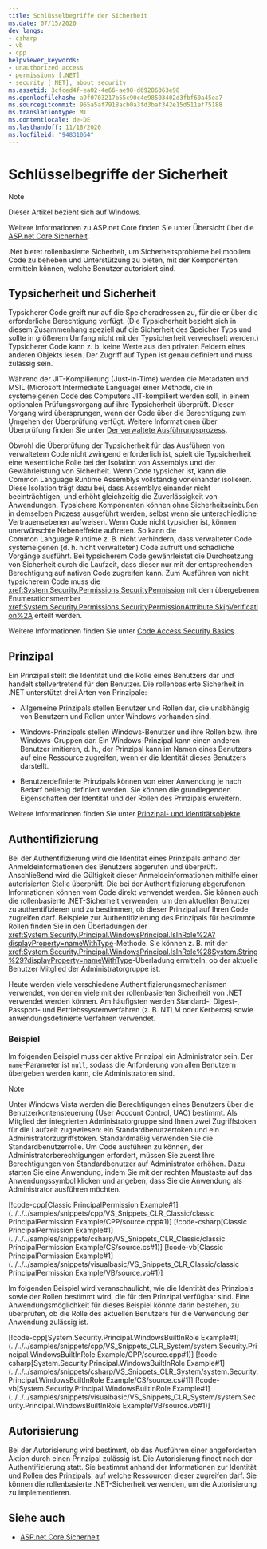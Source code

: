 ```yaml
---
title: Schlüsselbegriffe der Sicherheit
ms.date: 07/15/2020
dev_langs:
- csharp
- vb
- cpp
helpviewer_keywords:
- unauthorized access
- permissions [.NET]
- security [.NET], about security
ms.assetid: 3cfced4f-ea02-4e66-ae98-d69286363e98
ms.openlocfilehash: a9f0703217b55c90c4e98503402d3fbf60a45ea7
ms.sourcegitcommit: 965a5af7918acb0a3fd3baf342e15d511ef75188
ms.translationtype: MT
ms.contentlocale: de-DE
ms.lasthandoff: 11/18/2020
ms.locfileid: "94831064"
---
```

# <a name="key-security-concepts"></a>Schlüsselbegriffe der Sicherheit

> [!NOTE]
> Dieser Artikel bezieht sich auf Windows.
>
> Weitere Informationen zu ASP.net Core finden Sie unter Übersicht über die [ASP.net Core Sicherheit](/aspnet/core/security/).

.Net bietet rollenbasierte Sicherheit, um Sicherheitsprobleme bei mobilem Code zu beheben und Unterstützung zu bieten, mit der Komponenten ermitteln können, welche Benutzer autorisiert sind.  
  
## <a name="type-safety-and-security"></a>Typsicherheit und Sicherheit  

Typsicherer Code greift nur auf die Speicheradressen zu, für die er über die erforderliche Berechtigung verfügt. (Die Typsicherheit bezieht sich in diesem Zusammenhang speziell auf die Sicherheit des Speicher Typs und sollte in größerem Umfang nicht mit der Typsicherheit verwechselt werden.) Typsicherer Code kann z. b. keine Werte aus den privaten Feldern eines anderen Objekts lesen. Der Zugriff auf Typen ist genau definiert und muss zulässig sein.  
  
Während der JIT-Kompilierung (Just-In-Time) werden die Metadaten und MSIL (Microsoft Intermediate Language) einer Methode, die in systemeigenen Code des Computers JIT-kompiliert werden soll, in einem optionalen Prüfungsvorgang auf ihre Typsicherheit überprüft. Dieser Vorgang wird übersprungen, wenn der Code über die Berechtigung zum Umgehen der Überprüfung verfügt. Weitere Informationen über Überprüfung finden Sie unter [Der verwaltete Ausführungsprozess](../managed-execution-process.md).  
  
Obwohl die Überprüfung der Typsicherheit für das Ausführen von verwaltetem Code nicht zwingend erforderlich ist, spielt die Typsicherheit eine wesentliche Rolle bei der Isolation von Assemblys und der Gewährleistung von Sicherheit. Wenn Code typsicher ist, kann die Common Language Runtime Assemblys vollständig voneinander isolieren. Diese Isolation trägt dazu bei, dass Assemblys einander nicht beeinträchtigen, und erhöht gleichzeitig die Zuverlässigkeit von Anwendungen. Typsichere Komponenten können ohne Sicherheitseinbußen in demselben Prozess ausgeführt werden, selbst wenn sie unterschiedliche Vertrauensebenen aufweisen. Wenn Code nicht typsicher ist, können unerwünschte Nebeneffekte auftreten. So kann die Common Language Runtime z. B. nicht verhindern, dass verwalteter Code systemeigenen (d. h. nicht verwalteten) Code aufruft und schädliche Vorgänge ausführt. Bei typsicherem Code gewährleistet die Durchsetzung von Sicherheit durch die Laufzeit, dass dieser nur mit der entsprechenden Berechtigung auf nativen Code zugreifen kann. Zum Ausführen von nicht typsicherem Code muss die <xref:System.Security.Permissions.SecurityPermission> mit dem übergebenen Enumerationsmember <xref:System.Security.Permissions.SecurityPermissionAttribute.SkipVerification%2A> erteilt werden.  
  
Weitere Informationen finden Sie unter [Code Access Security Basics](../../framework/misc/code-access-security-basics.md).  
  
## <a name="principal"></a>Prinzipal  

Ein Prinzipal stellt die Identität und die Rolle eines Benutzers dar und handelt stellvertretend für den Benutzer. Die rollenbasierte Sicherheit in .NET unterstützt drei Arten von Prinzipale:  
  
- Allgemeine Prinzipals stellen Benutzer und Rollen dar, die unabhängig von Benutzern und Rollen unter Windows vorhanden sind.  
  
- Windows-Prinzipals stellen Windows-Benutzer und ihre Rollen bzw. ihre Windows-Gruppen dar. Ein Windows-Prinzipal kann einen anderen Benutzer imitieren, d. h., der Prinzipal kann im Namen eines Benutzers auf eine Ressource zugreifen, wenn er die Identität dieses Benutzers darstellt.  
  
- Benutzerdefinierte Prinzipals können von einer Anwendung je nach Bedarf beliebig definiert werden. Sie können die grundlegenden Eigenschaften der Identität und der Rollen des Prinzipals erweitern.  
  
Weitere Informationen finden Sie unter [Prinzipal- und Identitätsobjekte](principal-and-identity-objects.md).  
  
## <a name="authentication"></a>Authentifizierung  
Bei der Authentifizierung wird die Identität eines Prinzipals anhand der Anmeldeinformationen des Benutzers abgerufen und überprüft. Anschließend wird die Gültigkeit dieser Anmeldeinformationen mithilfe einer autorisierten Stelle überprüft. Die bei der Authentifizierung abgerufenen Informationen können vom Code direkt verwendet werden. Sie können auch die rollenbasierte .NET-Sicherheit verwenden, um den aktuellen Benutzer zu authentifizieren und zu bestimmen, ob dieser Prinzipal auf Ihren Code zugreifen darf. Beispiele zur Authentifizierung des Prinzipals für bestimmte Rollen finden Sie in den Überladungen der <xref:System.Security.Principal.WindowsPrincipal.IsInRole%2A?displayProperty=nameWithType>-Methode. Sie können z. B. mit der <xref:System.Security.Principal.WindowsPrincipal.IsInRole%28System.String%29?displayProperty=nameWithType>-Überladung ermitteln, ob der aktuelle Benutzer Mitglied der Administratorgruppe ist.  
  
Heute werden viele verschiedene Authentifizierungsmechanismen verwendet, von denen viele mit der rollenbasierten Sicherheit von .NET verwendet werden können. Am häufigsten werden Standard-, Digest-, Passport- und Betriebssystemverfahren (z. B. NTLM oder Kerberos) sowie anwendungsdefinierte Verfahren verwendet.  
  
### <a name="example"></a>Beispiel  

Im folgenden Beispiel muss der aktive Prinzipal ein Administrator sein. Der `name`-Parameter ist `null`, sodass die Anforderung von allen Benutzern übergeben werden kann, die Administratoren sind.  
  
> [!NOTE]
> Unter Windows Vista werden die Berechtigungen eines Benutzers über die Benutzerkontensteuerung (User Account Control, UAC) bestimmt. Als Mitglied der integrierten Administratorgruppe sind Ihnen zwei Zugriffstoken für die Laufzeit zugewiesen: ein Standardbenutzertoken und ein Administratorzugriffstoken. Standardmäßig verwenden Sie die Standardbenutzerrolle. Um Code ausführen zu können, der Administratorberechtigungen erfordert, müssen Sie zuerst Ihre Berechtigungen von Standardbenutzer auf Administrator erhöhen. Dazu starten Sie eine Anwendung, indem Sie mit der rechten Maustaste auf das Anwendungssymbol klicken und angeben, dass Sie die Anwendung als Administrator ausführen möchten.   
  
 [!code-cpp[Classic PrincipalPermission Example#1](../../../samples/snippets/cpp/VS_Snippets_CLR_Classic/classic PrincipalPermission Example/CPP/source.cpp#1)]
 [!code-csharp[Classic PrincipalPermission Example#1](../../../samples/snippets/csharp/VS_Snippets_CLR_Classic/classic PrincipalPermission Example/CS/source.cs#1)]
 [!code-vb[Classic PrincipalPermission Example#1](../../../samples/snippets/visualbasic/VS_Snippets_CLR_Classic/classic PrincipalPermission Example/VB/source.vb#1)]  
  
 Im folgenden Beispiel wird veranschaulicht, wie die Identität des Prinzipals sowie der Rollen bestimmt wird, die für den Prinzipal verfügbar sind. Eine Anwendungsmöglichkeit für dieses Beispiel könnte darin bestehen, zu überprüfen, ob die Rolle des aktuellen Benutzers für die Verwendung der Anwendung zulässig ist.  
  
 [!code-cpp[System.Security.Principal.WindowsBuiltInRole Example#1](../../../samples/snippets/cpp/VS_Snippets_CLR_System/system.Security.Principal.WindowsBuiltInRole Example/CPP/source.cpp#1)]
 [!code-csharp[System.Security.Principal.WindowsBuiltInRole Example#1](../../../samples/snippets/csharp/VS_Snippets_CLR_System/system.Security.Principal.WindowsBuiltInRole Example/CS/source.cs#1)]
 [!code-vb[System.Security.Principal.WindowsBuiltInRole Example#1](../../../samples/snippets/visualbasic/VS_Snippets_CLR_System/system.Security.Principal.WindowsBuiltInRole Example/VB/source.vb#1)]  
  
## <a name="authorization"></a>Autorisierung  

Bei der Autorisierung wird bestimmt, ob das Ausführen einer angeforderten Aktion durch einen Prinzipal zulässig ist. Die Autorisierung findet nach der Authentifizierung statt. Sie bestimmt anhand der Informationen zur Identität und Rollen des Prinzipals, auf welche Ressourcen dieser zugreifen darf. Sie können die rollenbasierte .NET-Sicherheit verwenden, um die Autorisierung zu implementieren.

## <a name="see-also"></a>Siehe auch

- [ASP.net Core Sicherheit](/aspnet/core/security/)
